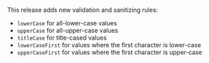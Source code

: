 This release adds new validation and sanitizing rules:

- `lowerCase` for all-lower-case values
- `upperCase` for all-upper-case values
- `titleCase` for title-cased values
- `lowerCaseFirst` for values where the first character is lower-case
- `upperCaseFirst` for values where the first character is upper-case
